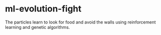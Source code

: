 # ml-evolution-fight
The particles learn to look for food and avoid the walls using reinforcement learning and genetic algorithms.
